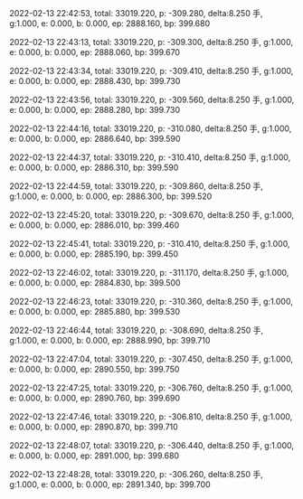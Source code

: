 2022-02-13 22:42:53, total: 33019.220, p: -309.280, delta:8.250 手, g:1.000, e: 0.000, b: 0.000, ep: 2888.160, bp: 399.680

2022-02-13 22:43:13, total: 33019.220, p: -309.300, delta:8.250 手, g:1.000, e: 0.000, b: 0.000, ep: 2888.060, bp: 399.670

2022-02-13 22:43:34, total: 33019.220, p: -309.410, delta:8.250 手, g:1.000, e: 0.000, b: 0.000, ep: 2888.430, bp: 399.730

2022-02-13 22:43:56, total: 33019.220, p: -309.560, delta:8.250 手, g:1.000, e: 0.000, b: 0.000, ep: 2888.280, bp: 399.730

2022-02-13 22:44:16, total: 33019.220, p: -310.080, delta:8.250 手, g:1.000, e: 0.000, b: 0.000, ep: 2886.640, bp: 399.590

2022-02-13 22:44:37, total: 33019.220, p: -310.410, delta:8.250 手, g:1.000, e: 0.000, b: 0.000, ep: 2886.310, bp: 399.590

2022-02-13 22:44:59, total: 33019.220, p: -309.860, delta:8.250 手, g:1.000, e: 0.000, b: 0.000, ep: 2886.300, bp: 399.520

2022-02-13 22:45:20, total: 33019.220, p: -309.670, delta:8.250 手, g:1.000, e: 0.000, b: 0.000, ep: 2886.010, bp: 399.460

2022-02-13 22:45:41, total: 33019.220, p: -310.410, delta:8.250 手, g:1.000, e: 0.000, b: 0.000, ep: 2885.190, bp: 399.450

2022-02-13 22:46:02, total: 33019.220, p: -311.170, delta:8.250 手, g:1.000, e: 0.000, b: 0.000, ep: 2884.830, bp: 399.500

2022-02-13 22:46:23, total: 33019.220, p: -310.360, delta:8.250 手, g:1.000, e: 0.000, b: 0.000, ep: 2885.880, bp: 399.530

2022-02-13 22:46:44, total: 33019.220, p: -308.690, delta:8.250 手, g:1.000, e: 0.000, b: 0.000, ep: 2888.990, bp: 399.710

2022-02-13 22:47:04, total: 33019.220, p: -307.450, delta:8.250 手, g:1.000, e: 0.000, b: 0.000, ep: 2890.550, bp: 399.750

2022-02-13 22:47:25, total: 33019.220, p: -306.760, delta:8.250 手, g:1.000, e: 0.000, b: 0.000, ep: 2890.760, bp: 399.690

2022-02-13 22:47:46, total: 33019.220, p: -306.810, delta:8.250 手, g:1.000, e: 0.000, b: 0.000, ep: 2890.870, bp: 399.710

2022-02-13 22:48:07, total: 33019.220, p: -306.440, delta:8.250 手, g:1.000, e: 0.000, b: 0.000, ep: 2891.000, bp: 399.680

2022-02-13 22:48:28, total: 33019.220, p: -306.260, delta:8.250 手, g:1.000, e: 0.000, b: 0.000, ep: 2891.340, bp: 399.700